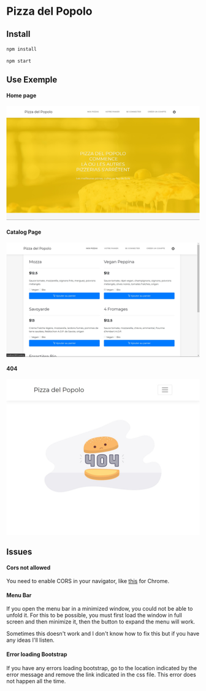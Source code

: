 # Pizza del Popolo

## Install

`npm install`

`npm start`

## Use Exemple

#### Home page

![alt text](./assets/md/img/home.jpg)

#### Catalog Page

![alt text](./assets/md/img/catalog.jpg)

#### 404

![alt text](./assets/md/img/404.jpg)


## Issues

#### Cors not allowed

You need to enable CORS in your navigator, like [this](https://chrome.google.com/webstore/detail/allow-cors-access-control/lhobafahddgcelffkeicbaginigeejlf?hl=fr) for Chrome.

#### Menu Bar

If you open the menu bar in a minimized window, you could not be able to unfold it. For this to be possible, you must first load the window in full screen and then minimize it, then the button to expand the menu will work. 

Sometimes this doesn't work and I don't know how to fix this but if you have any ideas I'll listen.

#### Error loading Bootstrap

If you have any errors loading bootstrap, go to the location indicated by the error message and remove the link indicated in the css file. This error does not happen all the time.


